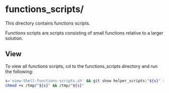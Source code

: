 
# functions_scripts/

This directory contains functions scripts.

Functions scripts are scripts consisting of small functions relative to a larger solution.

## View

To view all functions scripts, cd to the functions_scripts directory and run the following:

```bash
s='view-Shell-functions-scripts.sh' && git show helper_scripts:"${s}" > /tmp/"${s}" && \
chmod +x /tmp/"${s}" && /tmp/"${s}"
```


